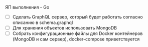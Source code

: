 ЯП выполнения - Go

- [ ] Сделать GraphQL сервер, который будет работать согласно описанию в schema.graphql
- [ ] Для хранения объектов использовать MongoDB
- [ ] Собрать конфигурационные файлы для Docker контейнеров (MongoDB и сам сервер), docker-compose приветствуется
